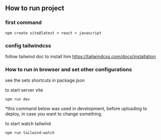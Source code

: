 ## How to run project 

### first command 
```
npm create vite@latest > react > javascript

```

### config tailwindcss

follow tailwind doc to install him
https://tailwindcss.com/docs/installation

### How to run in browser and set other configurations
see the sets shortcuts in package.json

to start server vite
```
npm run dev
```

*this command below was used in development, before uploading to deploy, in case you want to change something.

to start watch tailwind
```
npm run tailwind:watch
```

